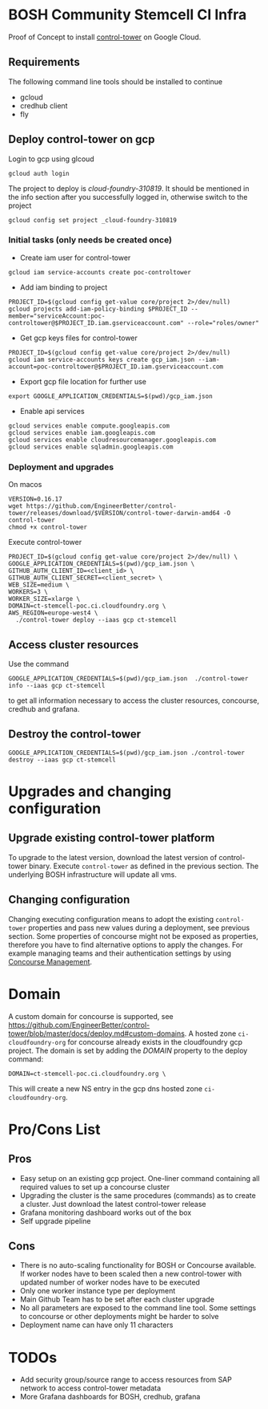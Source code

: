 # BOSH Community Stemcell CI Infra

Proof of Concept to install [control-tower](https://github.com/EngineerBetter/control-tower) on Google Cloud.


## Requirements
The following command line tools should be installed to continue

- gcloud
- credhub client
- fly


## Deploy control-tower on gcp
Login to gcp using glcoud

```
gcloud auth login
```

The project to deploy is _cloud-foundry-310819_. It should be mentioned in the info section after you successfully logged in, otherwise switch to the project

```
gcloud config set project _cloud-foundry-310819
```

### Initial tasks (only needs be created once)
- Create iam user for control-tower
```
gcloud iam service-accounts create poc-controltower
```

- Add iam binding to project
```
PROJECT_ID=$(gcloud config get-value core/project 2>/dev/null)
gcloud projects add-iam-policy-binding $PROJECT_ID --member="serviceAccount:poc-controltower@$PROJECT_ID.iam.gserviceaccount.com" --role="roles/owner"
```

- Get gcp keys files for control-tower
```
PROJECT_ID=$(gcloud config get-value core/project 2>/dev/null)
gcloud iam service-accounts keys create gcp_iam.json --iam-account=poc-controltower@$PROJECT_ID.iam.gserviceaccount.com
```

- Export gcp file location for further use
```
export GOOGLE_APPLICATION_CREDENTIALS=$(pwd)/gcp_iam.json
```

- Enable api services

```
gcloud services enable compute.googleapis.com
gcloud services enable iam.googleapis.com
gcloud services enable cloudresourcemanager.googleapis.com
gcloud services enable sqladmin.googleapis.com
```


### Deployment and upgrades
On macos
```
VERSION=0.16.17
wget https://github.com/EngineerBetter/control-tower/releases/download/$VERSION/control-tower-darwin-amd64 -O control-tower
chmod +x control-tower
```

Execute control-tower
```
PROJECT_ID=$(gcloud config get-value core/project 2>/dev/null) \
GOOGLE_APPLICATION_CREDENTIALS=$(pwd)/gcp_iam.json \
GITHUB_AUTH_CLIENT_ID=<client_id> \
GITHUB_AUTH_CLIENT_SECRET=<client_secret> \
WEB_SIZE=medium \
WORKERS=3 \
WORKER_SIZE=xlarge \
DOMAIN=ct-stemcell-poc.ci.cloudfoundry.org \
AWS_REGION=europe-west4 \
  ./control-tower deploy --iaas gcp ct-stemcell
```


## Access cluster resources
Use the command
```
GOOGLE_APPLICATION_CREDENTIALS=$(pwd)/gcp_iam.json  ./control-tower info --iaas gcp ct-stemcell
```

to get all information necessary to access the cluster resources, concourse, credhub and grafana.

## Destroy the control-tower
```
GOOGLE_APPLICATION_CREDENTIALS=$(pwd)/gcp_iam.json ./control-tower destroy --iaas gcp ct-stemcell
```

# Upgrades and changing configuration

## Upgrade existing control-tower platform
To upgrade to the latest version, download the latest version of control-tower binary. Execute `control-tower` as defined in the previous section. The underlying BOSH infrastructure will update all vms.

## Changing configuration
Changing executing configuration means to adopt the existing `control-tower` properties and pass new values during a deployment, see previous section. Some properties of concourse might not be exposed as properties, therefore you have to find alternative options to apply the changes.
For example managing teams and their authentication settings by using [Concourse Management](https://github.com/EngineerBetter/concourse-mgmt).


# Domain
A custom domain for concourse is supported, see https://github.com/EngineerBetter/control-tower/blob/master/docs/deploy.md#custom-domains. A hosted zone `ci-cloudfoundry-org` for concourse already exists in the cloudfoundry gcp project.
The domain is set by adding the _DOMAIN_ property to the deploy command:
```
DOMAIN=ct-stemcell-poc.ci.cloudfoundry.org \
```

This will create a new NS entry in the gcp dns hosted zone `ci-cloudfoundry-org`.


# Pro/Cons List

## Pros
- Easy setup on an existing gcp project. One-liner command containing all required values to set up a concourse cluster
- Upgrading the cluster is the same procedures (commands) as to create a cluster. Just download the latest control-tower release
- Grafana monitoring dashboard works out of the box
- Self upgrade pipeline



## Cons
- There is no auto-scaling functionality for BOSH or Concourse available. If worker nodes have to been scaled then a new control-tower with updated number of worker nodes have to be executed
- Only one worker instance type per deployment
- Main Github Team has to be set after each cluster upgrade
- No all parameters are exposed to the command line tool. Some settings to concourse or other deployments might be harder to solve
- Deployment name can have only 11 characters


# TODOs
- Add security group/source range to access resources from SAP network to access control-tower metadata
- More Grafana dashboards for BOSH, credhub, grafana


